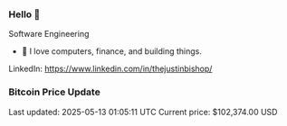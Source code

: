 ### Hello 🤙  

Software Engineering

- 🔭 I love computers, finance, and building things.
  
LinkedIn: https://www.linkedin.com/in/thejustinbishop/  





















### Bitcoin Price Update
Last updated: 2025-05-13 01:05:11 UTC
Current price: $102,374.00 USD
